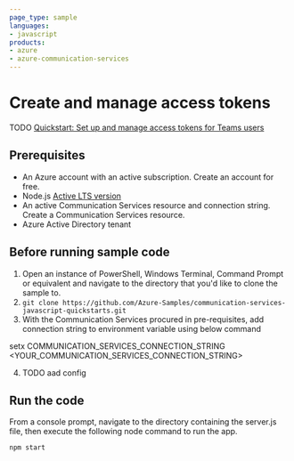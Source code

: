 ```yaml
---
page_type: sample
languages:
- javascript
products:
- azure
- azure-communication-services
---
```


# Create and manage access tokens

TODO
[Quickstart: Set up and manage access tokens for Teams users](https://docs.microsoft.com/azure/communication-services/quickstarts/manage-teams-identity?pivots=programming-language-javascript)

## Prerequisites

- An Azure account with an active subscription. Create an account for free.
- Node.js [Active LTS version](https://nodejs.org/en/about/releases/)
- An active Communication Services resource and connection string. Create a Communication Services resource.
- Azure Active Directory tenant

## Before running sample code

1. Open an instance of PowerShell, Windows Terminal, Command Prompt or equivalent and navigate to the directory that you'd like to clone the sample to.
2. `git clone https://github.com/Azure-Samples/communication-services-javascript-quickstarts.git`
3. With the Communication Services procured in pre-requisites, add connection string to environment variable using below command

setx COMMUNICATION_SERVICES_CONNECTION_STRING <YOUR_COMMUNICATION_SERVICES_CONNECTION_STRING>

4. TODO aad config

## Run the code

From a console prompt, navigate to the directory containing the server.js file, then execute the following node command to run the app.

`npm start`
